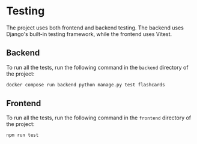 # Testing
The project uses both frontend and backend testing. The backend uses Django's built-in testing framework, while the frontend uses Vitest.

## Backend

To run all the tests, run the following command in the `backend` directory of the project:

```bash
docker compose run backend python manage.py test flashcards
```

## Frontend
To run all the tests, run the following command in the `frontend` directory of the project:

```bash
npm run test
```
